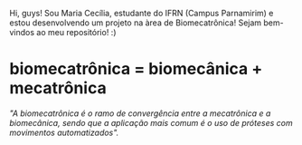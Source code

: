 
Hi, guys! Sou Maria Cecília, estudante do IFRN (Campus Parnamirim) e estou desenvolvendo um projeto na àrea de Biomecatrônica!
Sejam bem-vindos ao meu repositório! :) 
 # biomecatrônica = biomecânica + mecatrônica 
 _"A biomecatrônica é o ramo de convergência entre a mecatrônica e a biomecânica, sendo que a aplicação mais comum é o uso de próteses com movimentos automatizados"._
